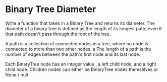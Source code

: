 # Binary Tree Diameter

Write a function that takes in a Binary Tree and returns its diameter. The diameter of a binary tree is defined as the length of its longest path, even if that path doesn't pass through the root of the tree.

A path is a collection of connected nodes in a tree, where no node is connected to more than two other nodes. a The length of a path is the number of edges between the path's first node and its last node.

Each BinaryTree node has an integer value , a left child node, and a right child node. Children nodes can either be BinaryTree nodes themselves or None / null

```bash

```